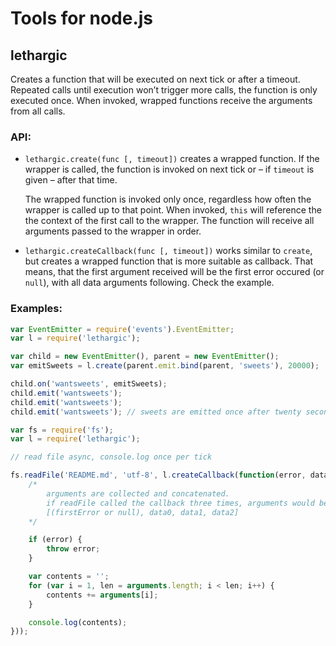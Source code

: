 Tools for node.js
=================

lethargic
---------

Creates a function that will be executed on next tick or after a timeout.
Repeated calls until execution won’t trigger more calls, the function is only
executed once. When invoked, wrapped functions receive the arguments from all
calls.

### API:

  * `lethargic.create(func [, timeout])` creates a wrapped function. If the
    wrapper is called, the function is invoked on next tick or – if `timeout`
    is given – after that time.

    The wrapped function is invoked only once, regardless how often the wrapper
    is called up to that point. When invoked, `this` will reference the the
    context of the first call to the wrapper. The function will receive all
    arguments passed to the wrapper in order.

  * `lethargic.createCallback(func [, timeout])` works similar to `create`, but
    creates a wrapped function that is more suitable as callback. That means,
    that the first argument received will be the first error occured (or
    `null`), with all data arguments following. Check the example.


### Examples:

~~~js
var EventEmitter = require('events').EventEmitter;
var l = require('lethargic');

var child = new EventEmitter(), parent = new EventEmitter();
var emitSweets = l.create(parent.emit.bind(parent, 'sweets'), 20000);

child.on('wantsweets', emitSweets);
child.emit('wantsweets');
child.emit('wantsweets');
child.emit('wantsweets'); // sweets are emitted once after twenty seconds
~~~

~~~js
var fs = require('fs');
var l = require('lethargic');

// read file async, console.log once per tick

fs.readFile('README.md', 'utf-8', l.createCallback(function(error, data) {
    /*
        arguments are collected and concatenated.
        if readFile called the callback three times, arguments would be
        [(firstError or null), data0, data1, data2]
    */

    if (error) {
        throw error;
    }

    var contents = '';
    for (var i = 1, len = arguments.length; i < len; i++) {
        contents += arguments[i];
    }

    console.log(contents);
}));
~~~
